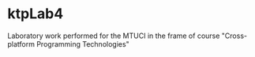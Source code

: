 # ktpLab4
Laboratory work performed for the MTUCI in the frame of course "Cross-platform Programming Technologies" 
